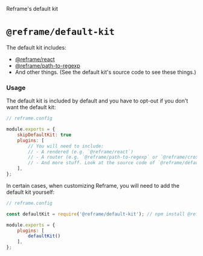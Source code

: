 Reframe's default kit

# `@reframe/default-kit`

The default kit includes:
 - [@reframe/react](/react)
 - [@reframe/path-to-regexp](/path-to-regexp)
 - And other things. (See the default kit's source code to see these things.)

### Usage

The default kit is included by default and you have to opt-out if you don't want the default kit:

~~~js
// reframe.config

module.exports = {
    skipDefaultKit: true
    plugins: [
        // You will need to include:
        // - A rendered (e.g. `@reframe/react`)
        // - A router (e.g. `@reframe/path-to-regexp` or `@reframe/crossroads`)
        // - And more stuff. Look at the source code of `@reframe/default-kit`.
    ],
};
~~~

In certain cases, when customizing Reframe, you will need to add the default kit yourself:

~~~js
// reframe.config

const defaultKit = require('@reframe/default-kit'); // npm install @reframe/default-kit

module.exports = {
    plugins: [
        defaultKit()
    ],
};
~~~
